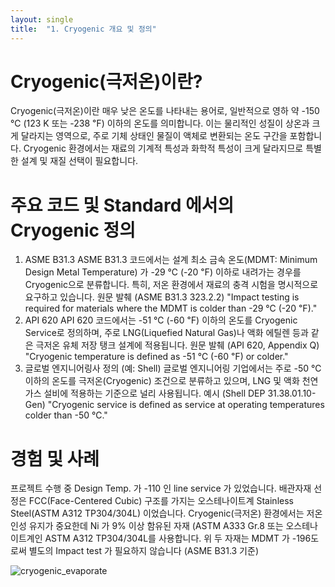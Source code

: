 ```yaml
---
layout: single
title:  "1. Cryogenic 개요 및 정의"
---
```

# Cryogenic(극저온)이란?
Cryogenic(극저온)이란 매우 낮은 온도를 나타내는 용어로, 일반적으로 영하 약 -150 ℃ (123 K 또는 -238 ℉) 이하의 온도를 의미합니다. 이는 물리적인 성질이 상온과 크게 달라지는 영역으로, 주로 기체 상태인 물질이 액체로 변환되는 온도 구간을 포함합니다.
Cryogenic 환경에서는 재료의 기계적 특성과 화학적 특성이 크게 달라지므로 특별한 설계 및 재질 선택이 필요합니다.

# 주요 코드 및 Standard 에서의 Cryogenic 정의
1. ASME B31.3
ASME B31.3 코드에서는 설계 최소 금속 온도(MDMT: Minimum Design Metal Temperature) 가 -29 ℃ (-20 ℉) 이하로 내려가는 경우를 Cryogenic으로 분류합니다. 특히, 저온 환경에서 재료의 충격 시험을 명시적으로 요구하고 있습니다.
원문 발췌 (ASME B31.3 323.2.2)
"Impact testing is required for materials where the MDMT is colder than -29 ℃ (-20 ℉)."
2. API 620
API 620 코드에서는 -51 ℃ (-60 ℉) 이하의 온도를 Cryogenic Service로 정의하며, 주로 LNG(Liquefied Natural Gas)나 액화 에틸렌 등과 같은 극저온 유체 저장 탱크 설계에 적용됩니다.
원문 발췌 (API 620, Appendix Q)
"Cryogenic temperature is defined as -51 ℃ (-60 ℉) or colder."
3. 글로벌 엔지니어링사 정의 (예: Shell)
글로벌 엔지니어링 기업에서는 주로 -50 ℃ 이하의 온도를 극저온(Cryogenic) 조건으로 분류하고 있으며, LNG 및 액화 천연가스 설비에 적용하는 기준으로 널리 사용됩니다.
예시 (Shell DEP 31.38.01.10-Gen)
"Cryogenic service is defined as service at operating temperatures colder than -50 ℃."

# 경험 및 사례
프로젝트 수행 중 Design Temp. 가 -110 인 line service 가 있었습니다. 배관자재 선정은 FCC(Face-Centered Cubic) 구조를 가지는 오스테나이트계 Stainless Steel(ASTM A312 TP304/304L) 이었습니다. 
Cryogenic(극저온) 환경에서는 저온 인성 유지가 중요한데 Ni 가 9% 이상 함유된 자재 (ASTM A333 Gr.8 또는 오스테나이트계인 ASTM A312 TP304/304L를 사용합니다.
위 두 자재는 MDMT 가 -196도로써 별도의 Impact test 가 필요하지 않습니다 (ASME B31.3 기준)

![cryogenic_evaporate](../images/2025-05-18-cryogenic-first/cryogenic_evaporate.PNG)
